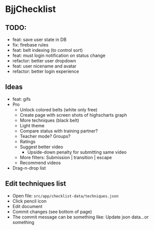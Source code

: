 # BjjChecklist

## TODO:
* feat: save user state in DB
* fix: firebase rules
* feat: belt indexing (to control sort)
* feat: must login notification on status change
* refactor: better user dropdown
* feat: user nicename and avatar
* refactor: better login experience


## Ideas
* feat: gifs
* Pro
  - Unlock colored belts (white only free)
  - Create page with screen shots of highscharts graph
  - More techniques (black belt)
  - Light theme
  - Compare status with training partner?
  - Teacher mode? Groups?
  - Ratings
  - Suggest better video
    - Upside-down penalty for submitting same video
  - More filters: Submission | transition | escape
  - Recommend videos
* Drag-n-drop list


## Edit techniques list
* Open file: `src/app/checklist-data/techniques.json`
* Click pencil icon
* Edit document
* Commit changes (see bottom of page)
* The commit message can be something like: Update json data...or something